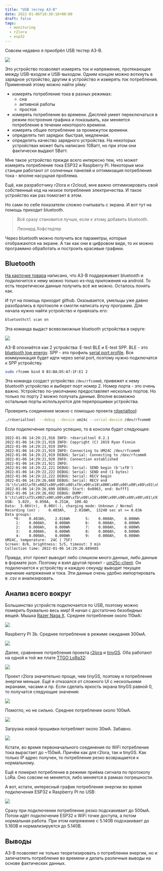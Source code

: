 ```yaml
---
title: "USB тестер A3-B"
date: 2022-01-06T18:30:18+00:00
draft: false
tags:
  - monitoring
  - r2lora
  - esp32
---
```

Совсем недавно я приобрёл USB тестер A3-B.

![](/img/smart-usb-meter-a3-b/a3-b.jpg)

Это устройство позволяет измерять ток и напряжение, протекающее между USB-входом и USB-выходом. Одним концом можно воткнуть в зарядное устройство, другим в устройство и измерять ток потребления. Применений этому можно найти уйму:

 * измерять потребление тока в разных режимах:
   * сна
   * активной работы
   * простоя
 * измерять потребление во времени. Дисплей умеет переключаться в режим построения графика и показывать, как меняется потребление в течении некоторого времени.
 * измерять общее потребление за промежуток времени.
 * определять тип зарядки: быстрая, медленная.
 * определять качество зарядного устройства. На некоторых устройствах может быть написано 10Ватт, но при этом они фактически выдают 5Ватт.
 
Мне такое устройство прежде всего интересно тем, что может измерять потребление тока ESP32 и Raspberry PI. Некоторые мои станции работают от солнечных панелей и оптимизация потребления тока - вполне насущная проблема. 

Ещё, как разработчику r2lora и r2cloud, мне важно оптимизировать свой собственный код на низкое потребление электричества. И такое устройство как раз помогает в этом.

Но сами по себе показатели сложно считывать с экрана. И вот тут на помощь приходит bluetooth.

> Всё сразу становится лучше, если к этому добавить bluetooth.
> 
> Леонард Хофстедтер

Через bluetooth можно получить все параметры, которые отображаются на экране. А так как они в цифровом виде, то их можно программно обработать и построить красивые графики.

## Bluetooth

[На карточке товара](https://www.amazon.co.uk/dp/B07DCS11GM) написано, что A3-B поддерживает bluetooth и подключится к нему можно только из-под приложения на android. То есть теоретически данные получить всё же можно. Осталось понять как.

И тут на помощь приходит github. Оказывается, умельцы уже давно разобрались в протоколе и смогли написать кучу программ. Для начала нужно найти устройство и привязать его:

```bash
bluetoothctl scan on
```

Эта команда выдаст всевозможные bluetooth устройства в округе:

![](/img/smart-usb-meter-a3-b/discovery.png)

A3-B опознаётся как 2 устройства: E-test BLE и E-test SPP. BLE - это [bluetooth low energy](https://ru.wikipedia.org/wiki/Bluetooth_с_низким_энергопотреблением). SPP - это профиль [serial port profile](https://en.wikipedia.org/wiki/List_of_Bluetooth_profiles#Serial_Port_Profile_(SPP)). Вся коммуникация будет идти через serial port, поэтому нужно подключатся к SPP устройству.

```bash
sudo rfcomm bind 0 B3:BA:D5:A7:1F:E1 2
```

Эта команда создаст устройство ```/dev/rfcomm0```, привяжет к нему bluetooth устройство и выберет порт номер 2. Номер порта - это очень важно. Устройство по-умолчанию предоставляет несколько портов. Но только по порту 2 можно получать данные. Вполне возможно остальные порты используются для перепрошивки устройства.

Проверить соединение можно с помощью проекта [rdserialtool](https://github.com/rfinnie/rdserialtool):

```bash
./rdserialtool  --debug --device um24c --serial-device /dev/rfcomm0
```

Если подключение прошло успешно, то в консоли будет следующее:

```
2022-01-06 14:29:21,918 INFO: rdserialtool 0.2.1
2022-01-06 14:29:21,918 INFO: Copyright (C) 2019 Ryan Finnie
2022-01-06 14:29:21,919 INFO: 
2022-01-06 14:29:21,919 INFO: Connecting to UM24C /dev/rfcomm0
2022-01-06 14:29:21,919 DEBUG: Serial: Connecting to /dev/rfcomm0
2022-01-06 14:29:21,920 INFO: Connection established
2022-01-06 14:29:21,921 INFO: 
2022-01-06 14:29:22,221 DEBUG: Serial: SEND begin (b'\xf0')
2022-01-06 14:29:22,222 DEBUG: Serial: SEND end (1 bytes)
2022-01-06 14:29:22,222 DEBUG: Serial: RECV begin
2022-01-06 14:29:26,688 DEBUG: Serial: RECV end (b'\tc\x01\xf6\x002\x00\x00\x00\xfb\x00\x18\x00K\x00\x00\x00\x00\x01\x93\x00\x00\x07\xe0\x00\x00\x00\x00\x00\x00\x00\x00\x00\x00\x00\x00\x00\x00\x00\x00\x00\x00\x00\x00\x00\x00\x00\x00\x00\x00\x00\x00\x00\x00\x00\x00\x00\x00\x00\x00\x00\x00\x00\x00\x00\x00\x00\x00\x00\x00\x00\x00\x00\x00\x00\x00\x00\x00\x00\x00\x00\x00\x00\x00\x00\x00\x00\x00\x00\x00\x00\x00\x00\x00\x00\x00\x012\x00\x00\x00\x00\x00\x00\x01\x93\x00\x00\x07\xe0\x00\x03\x00\x003\xb8\x00\x01\x00\x03\x00\x05\x00\x00\x03\xec\x00\x00\xff\xf1')
2022-01-06 14:29:26,690 DEBUG: Start: 0x0963, end: 0xfff1
2022-01-06 14:29:26,692 DEBUG: DUMP: b'\tc\x01\xf5\x002\x00\x00\x00\xfb\x00\x18\x00K\x00\x00\x00\x00\x01\x93\x00\x00\x07\xe0\x00\x00\x00\x00\x00\x00\x00\x00\x00\x00\x00\x00\x00\x00\x00\x00\x00\x00\x00\x00\x00\x00\x00\x00\x00\x00\x00\x00\x00\x00\x00\x00\x00\x00\x00\x00\x00\x00\x00\x00\x00\x00\x00\x00\x00\x00\x00\x00\x00\x00\x00\x00\x00\x00\x00\x00\x00\x00\x00\x00\x00\x00\x00\x00\x00\x00\x00\x00\x00\x00\x00\x00\x012\x00\x00\x00\x00\x00\x00\x01\x93\x00\x00\x07\xe0\x00\x03\x00\x003\xb8\x00\x01\x00\x03\x00\x05\x00\x00\x03\xec\x00\x00\xff\xf1'
USB:  5.02V,  0.050A,  0.251W,  100.4Ω
Data:  3.06V(+),  0.00V(-), charging mode: Unknown / Normal
Recording (on) :    0.403Ah,    2.016Wh,  13240 sec at >= 0.03A
Data groups:
    *0:    0.403Ah,    2.016Wh       5:    0.000Ah,    0.000Wh
     1:    0.000Ah,    0.000Wh       6:    0.000Ah,    0.000Wh
     2:    0.000Ah,    0.000Wh       7:    0.000Ah,    0.000Wh
     3:    0.000Ah,    0.000Wh       8:    0.000Ah,    0.000Wh
     4:    0.000Ah,    0.000Wh       9:    0.000Ah,    0.000Wh
UM24C, temperature:  24C ( 75F)
Screen: 0/6, brightness: 5/5, timeout: 3 min
Collection time: 2022-01-06 14:29:26.689485
```

Правда, этот проект выводит либо слишком много данных, либо данные в формате json. Поэтому я взял другой проект - [um25c-client](https://github.com/davatorium/um25c-client). Он подключается к устройству и каждую секунду выводит текущее значение напряжения и тока. Эти данные очень удобно импортировать в .csv и анализировать.

## Анализ всего вокруг

Большинство устройств подключается по USB, поэтому можно померить буквально весь мир! Я начал с достаточно безобидных вещей. Мышка [Razer Naga X](https://www.razer.com/gaming-mice/razer-naga-x/RZ01-03590100-R3U1). Среднее потребление около 110мА:

[![](/img/smart-usb-meter-a3-b/razernaga.png)](/img/smart-usb-meter-a3-b/razernaga.csv)

Raspberry PI 3b. Среднее потребление в режиме ожидания 300мА.

[![](/img/smart-usb-meter-a3-b/raspberrypi3b.png)](/img/smart-usb-meter-a3-b/raspberrypi3b.csv)

Далее, сравнение потребления проекта [r2lora](https://github.com/dernasherbrezon/r2lora) и [tinyGS](http://tinygs.com). Оба работают на одной и той же плате [TTGO LoRa32](http://www.lilygo.cn/prod_view.aspx?TypeId=50060&Id=1326&FId=t3:50060:3):

[![](/img/smart-usb-meter-a3-b/r2lora-tinygs.png)](/img/smart-usb-meter-a3-b/r2lora-tinygs.csv)

Проект r2lora значительно проще, чем tinyGS, поэтому и потребление энергии меньше. Ещё я отказался от сложного UI с несколькими экранами, часами и пр. Если сделать яркость экрана tinyGS равной 0, то получатся следующие значения:

[![](/img/smart-usb-meter-a3-b/tinygs-idle-black.png)](/img/smart-usb-meter-a3-b/tinygs-idle-black.csv)

Помогло, но не сильно. Среднее потребление около 100мА.

[![](/img/smart-usb-meter-a3-b/firmware.png)](/img/smart-usb-meter-a3-b/firmware.csv)

Загрузка новой прошивки потребляет около 30мА. Забавно.

[![](/img/smart-usb-meter-a3-b/wifi.png)](/img/smart-usb-meter-a3-b/wifi.csv)

Кстати, во время первоначального соединения по WiFi потребление тока вырастает до ~150мА. Причём как для r2lora, так и tinyGS. Как только IP адрес получен, то потребление резко возвращается к нормальному.

Ещё я померил потребление в режиме приёма сигнала по протоколу LoRa. Оно совсем не меняется, либо меняется в рамках погрешности.

А вот, кстати, интересный график потребления энергии во время подключения ESP32 к Raspberry PI по USB:

[![](/img/smart-usb-meter-a3-b/full.png)](/img/smart-usb-meter-a3-b/full.csv)

Сразу при подключении потребление резко подскакивает до 500мА. Потом идёт подключение ESP32 к WiFi точке доступа, а потом нормальная работа. При этом напряжение с 5.140В подскакивает до 5.160В и нормализируется до 5.140В.

## Выводы
  
A3-B позволяет не только теоретизировать о потреблении энергии, но и запечатлеть потребление во времени и делать различные выводы на основе фактических данных.